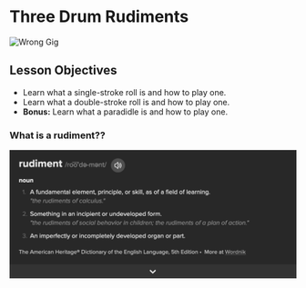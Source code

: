 # Three Drum Rudiments

![Wrong Gig](https://media.giphy.com/media/v1.Y2lkPTc5MGI3NjExNTA0ZjV5NWpxaXRydXkyMDA0eGRwNTcxbWI4MzM4ODRweXZqNmQ2YSZlcD12MV9pbnRlcm5hbF9naWZfYnlfaWQmY3Q9Zw/Qw5jac4hmEsY8/giphy.gif)

## Lesson Objectives

- Learn what a single-stroke roll is and how to play one.
- Learn what a double-stroke roll is and how to play one.
- **Bonus:** Learn what a paradidle is and how to play one.

### What is a rudiment??

![Rudiment definition](images/rudiment-definition.png)

